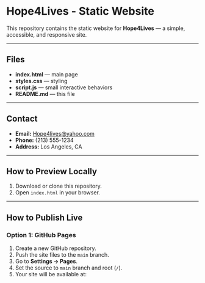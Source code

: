 # Hope4Lives - Static Website

This repository contains the static website for **Hope4Lives** — a simple, accessible, and responsive site.

---

## Files
- **index.html** — main page  
- **styles.css** — styling  
- **script.js** — small interactive behaviors  
- **README.md** — this file  

---

## Contact
- **Email:** Hope4lives@yahoo.com  
- **Phone:** (213) 555-1234  
- **Address:** Los Angeles, CA  

---

## How to Preview Locally
1. Download or clone this repository.  
2. Open `index.html` in your browser.  

---

## How to Publish Live
### Option 1: GitHub Pages
1. Create a new GitHub repository.  
2. Push the site files to the `main` branch.  
3. Go to **Settings → Pages**.  
4. Set the source to `main` branch and root (`/`).  
5. Your site will be available at:  
